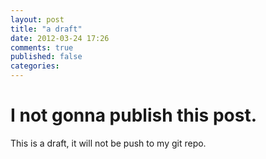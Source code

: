```yaml
---
layout: post
title: "a draft"
date: 2012-03-24 17:26
comments: true
published: false
categories: 
---
```


# I not gonna publish this post. #

This is a draft, it will not be push to my git repo.
